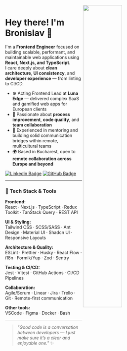 <img align="right" src="https://media.giphy.com/media/kbRb4eyCNC0aMz5x68/giphy.gif" width="50%"/>

# Hey there! I'm Bronislav 👋

I'm a **Frontend Engineer** focused on building scalable, performant, and maintainable web applications using **React, Next.js, and TypeScript**.  
I care deeply about **clean architecture**, **UI consistency**, and **developer experience** — from linting to CI/CD.

- ⚙️ Acting Frontend Lead at **Luna Edge** — delivered complex SaaS and gamified web apps for European clients  
- 🚀 Passionate about **process improvement**, **code quality**, and **team collaboration**  
- 💬 Experienced in mentoring and building solid communication bridges within remote, multicultural teams  
- 🌍 Based in Bucharest, open to **remote collaboration across Europe and beyond**

[![Linkedin Badge](https://img.shields.io/badge/LinkedIn-0077B5?style=for-the-badge&logo=linkedin&logoColor=white)](https://www.linkedin.com/in/bronislav-voydylo-web-dev/)
[![GitHub Badge](https://img.shields.io/badge/GitHub-181717?style=for-the-badge&logo=github&logoColor=white)](https://github.com/bron-dev)

---

### 🧠 Tech Stack & Tools

**Frontend:**  
React · Next.js · TypeScript · Redux Toolkit · TanStack Query · REST API  

**UI & Styling:**  
Tailwind CSS · SCSS/SASS · Ant Design · Material UI · Shadcn UI · Responsive Layouts  

**Architecture & Quality:**  
ESLint · Prettier · Husky · React Flow · i18n · Formik/Yup · Zod · Sentry  

**Testing & CI/CD:**  
Jest · Vitest · GitHub Actions · CI/CD Pipelines  

**Collaboration:**  
Agile/Scrum · Linear · Jira · Trello · Git · Remote-first communication  

**Other tools:**  
VSCode · Figma · Docker · Bash  

---

> _"Good code is a conversation between developers — I just make sure it’s a clear and enjoyable one."_ ✨

